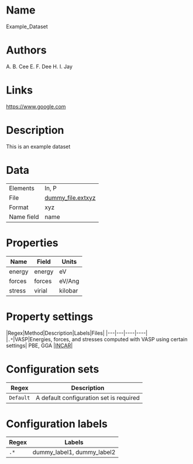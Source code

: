 
# Name

Example_Dataset

# Authors

A. B. Cee
E. F. Dee
H. I. Jay

# Links

https://www.google.com

# Description

This is an example dataset

# Data
|||
|---|---|
|Elements|In, P|
|File|[dummy_file.extxyz](tests/files/dummy_file.extxyz)|
|Format|xyz|
|Name field|name|

# Properties

|Name|Field|Units|
|---|---|---|
|energy|energy|eV|
|forces|forces|eV/Ang|
|stress|virial|kilobar|

# Property settings

|Regex|Method|Description|Labels|Files|
|---|---|----|----|
|`.*`|VASP|Energies, forces, and stresses computed with VASP using certain settings| PBE, GGA |[INCAR](tests/files/dummy_file.INCAR)|

# Configuration sets

|Regex|Description|
|---|---|
|`Default`|A default configuration set is required|

# Configuration labels

|Regex|Labels|
|---|---|
|`.*`|dummy_label1, dummy_label2|